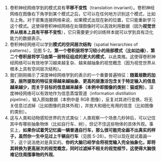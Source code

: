 1. 卷积神经网络学到的模式具有**平移不变性**（translation invariant）。卷积神经网络在图像右下角学到某个模式之后，它可以在任何地方识别这个模式，比如左上角。对于密集连接网络来说，如果模式出现在新的位置，它只能重新学习这个模式。这使得卷积神经网络在处理图像时可以高效利用数据（因为**视觉世界从根本上具有平移不变性**），它只需要更少的训练样本就可以学到具有泛化能力的数据表示。
2. 卷积神经网络可以学到**模式的空间层次结构**（spatial hierarchies of patterns），见图 5-2。**第一个卷积层将学习较小的局部模式（比如边缘）**，**第二个卷积层将学习由第一层特征组成的更大的模式**，以此类推。这使得卷积神经网络可以有效地学习越来越复杂、越来越抽象的视觉概念（因为视觉世界从根本上具有空间层次结构）。
3. 我们刚刚揭示了深度神经网络学到的表示的一个重要普遍特征：**随着层数的加深，层所提取的特征变得越来越抽象**。**更高的层激活包含关于特定输入的信息越来越少，而关于目标的信息越来越多（本例中即图像的类别：猫或狗）**。深度神经网络可以有效地作为信息蒸馏管道（information distillation pipeline），输入原始数据（本例中是 RGB 图像），反复对其进行变换，将无关信息过滤掉（比如图像的具体外观），并放大和细化有用的信息（比如图像的类别）。
4. 这与人类和动物感知世界的方式类似：人类观察一个场景几秒钟后，可以记住其中有哪些抽象物体（比如自行车、树），但记不住这些物体的具体外观。事实上，**如果你试着凭记忆画一辆普通自行车，那么很可能完全画不出真实的样子，虽然你一生中见过上千辆自行车**（见图 5-28）。你可以现在就试着画一下，这个说法绝对是真实的。**你的大脑已经学会将视觉输入完全抽象化，即将其转换为更高层次的视觉概念，同时过滤掉不相关的视觉细节，这使得大脑很难记住周围事物的外观**。